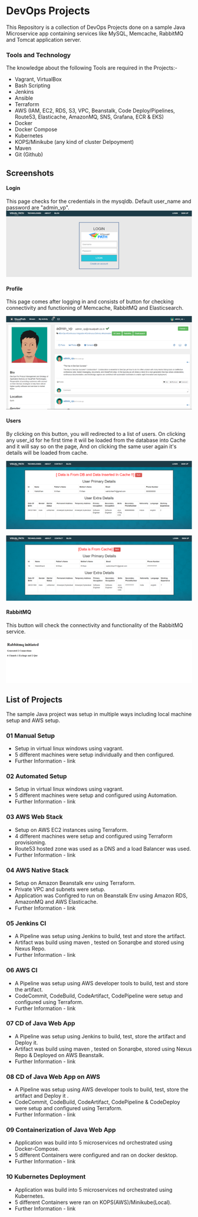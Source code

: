 
# DevOps Projects

This Repository is a collection of DevOps Projects done on a sample Java Microservice app containing services like MySQL, Memcache, RabbitMQ and Tomcat application server.

### Tools and Technology
The knowledge about the following Tools are required in the Projects:-
- Vagrant, VirtualBox
- Bash Scripting
- Jenkins 
- Ansible 
- Terraform
- AWS (IAM, EC2, RDS, S3, VPC, Beanstalk, Code Deploy/Pipelines, Route53, Elasticache, AmazonMQ, SNS, Grafana, ECR & EKS)
- Docker
- Docker Compose
- Kubernetes
- KOPS/Minikube (any kind of cluster Delpoyment)
- Maven
- Git (Github)



## Screenshots
#### Login 
This page checks for the credentials in the mysqldb.
Default user_name and password are "admin_vp".
![App Screenshot](00_core_java/docs/login.png)

#### Profile 
This page comes after logging in and consists of button for checking connectivity and functioning of Memcache, RabbitMQ and Elasticsearch.

![App Screenshot](00_core_java/docs/profile.png) 

#### Users
By clicking on this button, you will redirected to a list of users. On clicking any user_id for he first time it wiil be loaded from the database into Cache and it will say so on the page, And on clicking the same user again it's details will be loaded from cache.

![App Screenshot](00_core_java/docs/dbcache.png)

![App Screenshot](00_core_java/docs/from_cache.png)

#### RabbitMQ
This button will check the connectivity and functionality of the RabbitMQ service.

![App Screenshot](00_core_java/docs/rmq.png)



## List of Projects
The sample Java project was setup in multiple ways including local machine setup and AWS setup.
### 01 Manual Setup
- Setup in virtual linux windows using vagrant.
- 5 different machines were setup individually and then configured.
- Further Information - link
### 02 Automated Setup
- Setup in virtual linux windows using vagrant.
- 5 different machines were setup and configured using Automation.
- Further Information - link
### 03 AWS Web Stack
- Setup on AWS EC2 instances using Terraform.
- 4 different machines were setup and configured using Terraform provisioning.
- Route53 hosted zone was used as a DNS and a load Balancer was used.
- Further Information - link
### 04 AWS Native Stack
- Setup on Amazon Beanstalk env using Terraform.
- Private VPC and subnets were setup. 
- Application was Configred to run on Beanstalk Env using Amazon RDS, AmazonMQ and AWS Elasticache.
- Further Information - link
### 05 Jenkins CI 
- A Pipeline was setup using Jenkins to build, test and store the artifact.
- Artifact was build using maven , tested on Sonarqbe and stored using Nexus Repo.
- Further Information - link
### 06 AWS CI 
- A Pipeline was setup using AWS developer tools to build, test and store the artifact.
- CodeCommit, CodeBuild, CodeArtifact, CodePipeline were setup and configured using Terraform.
- Further Information - link
### 07 CD of Java Web App
- A Pipeline was setup using Jenkins to build, test, store the artifact and Deploy it.
- Artifact was build using maven , tested on Sonarqbe, stored using Nexus Repo & Deployed on AWS Beanstalk.
- Further Information - link
### 08 CD of Java Web App on AWS
- A Pipeline was setup using AWS developer tools to build, test, store the artifact and Deploy it .
- CodeCommit, CodeBuild, CodeArtifact, CodePipeline & CodeDeploy were setup and configured using Terraform.
- Further Information - link
### 09 Containerization of Java Web App
- Application was build into 5 microservices nd orchestrated using Docker-Compose. 
- 5 different Containers were configured and ran on docker desktop.
- Further Information - link
### 10 Kubernetes Deployment 
- Application was build into 5 microservices nd orchestrated using Kubernetes. 
- 5 different Containers were ran on KOPS(AWS)/Minikube(Local).
- Further Information - link
